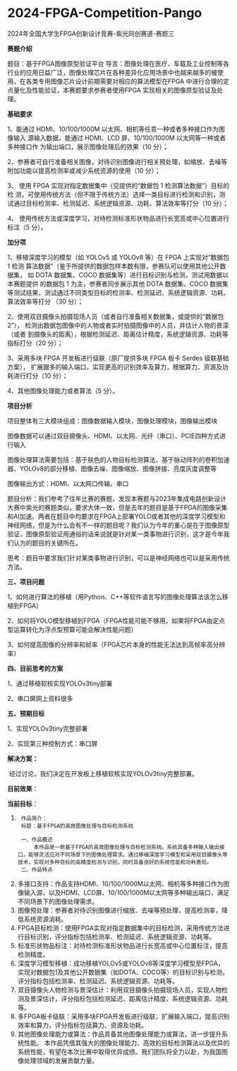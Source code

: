 # 2024-FPGA-Competition-Pango
2024年全国大学生FPGA创新设计竞赛-紫光同创赛道-赛题三

  **赛题介绍**
  
  题目：基于FPGA图像原型验证平台
  导言：图像处理在医疗、车载及工业控制等各行业的应用日益广泛，图像处理芯片在各种差异化应用场景中也越来越多的被使用，在各类专用图像芯片设计前期需要对相应的算法模型在FPGA 中进行合理的定点量化及性能验证，本赛题要求参赛者使用FPGA 实现相关的图像原型验证及处理。
  
  **基础要求** 
  
1、能通过 HDMI、10/100/1000M 以太网、相机等任意一种或者多种接口作为图像输入 源输入数据，能通过 HDMI、LCD 屏、10/100/1000M 以太网等一种或者多种接口作 为输出端口，展示图像处理后的效果（10 分）； 

2、参赛者可自行准备相关图像，对待识别图像进行相关预处理，如缩放、去噪等附加功能以提高检测率或减少系统资源的使用（10 分）； 

3、 使用 FPGA 实现对指定数据集中（见提供的“数据包 1 检测算法数据”）目标的检 测，可使用传统方法（但不限于传统方法）选择一类目标进行检测和识别，测试通过目标检测率、检测延迟、系统逻辑资源、功耗、算法效率等打分（10 分）； 

4、 使用传统方法或深度学习，对待检测标准形状物品进行长宽高或中心位置进行标注（5 分）。 

  **加分项**
  
1、移植深度学习的模型（如 YOLOv5 或 YOLOv8 等）在 FPGA 上实现对“数据包 1 检测 算法数据”（鉴于所提供的数据包样本数有限，参赛队可以使用其他公开数据集， 如 DOTA 数据集、COCO 数据集等）进行目标识别与检测，测试用数据以本赛题提供 的数据包 1 为主，参赛者同步展示其他 DOTA 数据集、COCO 数据集等测试结果，测试通过不同类型目标的检测率、检测延迟、系统逻辑资源、功耗、算法效率等打分 （30 分）； 

2、使用双目摄像头拍摄现场人员（或者自行准备相关数据集，或提供的“数据包 2”）， 检测出数据包图像中的人物或者实时拍摄图像中的人员，并估计人物的景深（或者 到摄像头的距离），根据检测延迟、距离估计精度，系统逻辑资源、功耗等指标打分（20 分）； 

3、采用多块 FPGA 开发板进行级联（原厂提供多块 FPGA 板卡 Serdes 级联基础方案）， 扩展跟多的输入端口，实现更高的识别效率及算力，根据算力、资源及功耗进行打分（10 分）； 

4、其他图像处理能力或者算法（5 分）。

**项目分析**

​项目整体有三大模块组成：图像数据输入模块，图像处理模块，图像输出模块

​图像数据可以通过双目摄像头、HDMI、以太网、光纤（串口）、PCIE四种方式进行输入

​图像处理算法需要包括：基于肤色的人物目标检测算法、基于脉动阵列的卷积加速器、YOLOv8的部分移植、图像去噪、图像缩放、图像拼接、亮度灰度调整等

​图像输出方式：HDMI、以太网口传输、串口

题目分析：我们参考了往年比赛的赛题，发现本赛题与2023年集成电路创新设计大赛中紫光的赛题类似，要求大体一致，但是去年的题目是基于FPGA的图像采集和AI加速。两者在题目中均要求在FPGA上部署YOLO或者其他的深度学习模型和神经网络，但是为什么会有不一样的题目呢？我们认为今年的重心是在于图像原型验证，图像原型验证用通俗的话来说就是针对某一类事物进行识别，这才是今年我们认为的题目的关键所在。

思考：题目中要求我们针对某类事物进行识别，可以是神经网络也可以是采用传统方法。

**三、项目问题**

​	1、如何进行算法的移植（用Python、C++等软件语言写的图像处理算法该怎么移植到FPGA）

​	2、如何将YOLO模型移植到FPGA（FPGA性能可能不够用，如果将FPGA由定点型运算转化为浮点型预算可能会解决性能问题）

​	3、如何提高图像的分辨率和帧率（FPGA芯片本身的性能无法达到高帧率高分辨率）

**四、目前思考的方案**

1、通过移植软核实现YOLOv3tiny部署

2、串口屏网上资料很多

**五、预期目标**

1、实现YOLOv3tiny完整部署

2、实现第三种控制方式：串口屏

**解决方案：**

​	经过讨论，我们决定在开发板上移植软核实现YOLOv3tiny完整部署。

**目前效果**：



**当前目标**：





1. ```
    作品简介：
    标题：基于FPGA的高效图像处理与目标检测系统

  	一、作品概述
  		本作品是一款基于FPGA的高效图像处理与目标检测系统。系统具备多种输入输出接口，能够灵活应对不同场景下的图像处理需求。通过移植深度学习模型和采用双目摄像头等技术，实现对多种目标的高精度检测与识别，同时具备良好的系统性能和功耗表现。
  	二、作品特点

  1. 多接口支持：作品支持HDMI、10/100/1000M以太网、相机等多种接口作为图像输入源，以及HDMI、LCD屏、10/100/1000M以太网等多种输出端口，满足不同场景下的图像处理需求。
  2. 图像预处理：参赛者对待识别图像进行缩放、去噪等预处理，提高检测率，降低系统资源消耗。
  3. FPGA目标检测：使用FPGA实现对指定数据集中的目标检测，采用传统方法进行目标识别，评分指标包括检测率、检测延迟、系统逻辑资源、功耗等。
  4. 标准形状物品标注：对待检测标准形状物品进行长宽高或中心位置标注，提高检测精度。
  5. 深度学习模型移植：成功移植YOLOv5或YOLOv8等深度学习模型至FPGA，实现对数据包1及其他公开数据集（如DOTA、COCO等）的目标识别与检测，评分指标包括检测率、检测延迟、系统逻辑资源、功耗等。
  6. 双目摄像头人物检测与景深估计：利用双目摄像头拍摄现场人员，实现人物检测及景深估计，评分指标包括检测延迟、距离估计精度、系统逻辑资源、功耗等。
  7. 多FPGA板卡级联：采用多块FPGA开发板进行级联，扩展输入端口，提高识别效率和算力，评分指标包括算力、资源及功耗。
  8. 其他图像处理能力或算法：作品具备其他图像处理能力或算法，进一步提升系统性能。
     本作品凭借其强大的图像处理能力、高效的目标检测算法以及优异的系统性能，有望在本次比赛中取得优异成绩。我们团队将全力以赴，为我国图像处理领域的发展贡献力量。
  ```

  

​	




